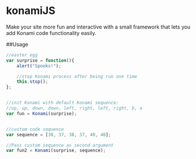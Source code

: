 # konamiJS
Make your site more fun and interactive with a small framework that lets you add Konami code functionality easily.

##Usage

```js
//easter egg
var surprise = function(){
	alert("Spooks!");

	//stop Konami process after being run one time
	this.stop();
};


//init Konami with default Konami sequence: 
//up, up, down, down, left, right, left, right, b, a
var fun = Konami(surprise);


//custom code sequence
var sequence = [38, 37, 38, 37, 40, 40];

//Pass custom sequence as second argument
var fun2 = Konami(surprise, sequence);
```
